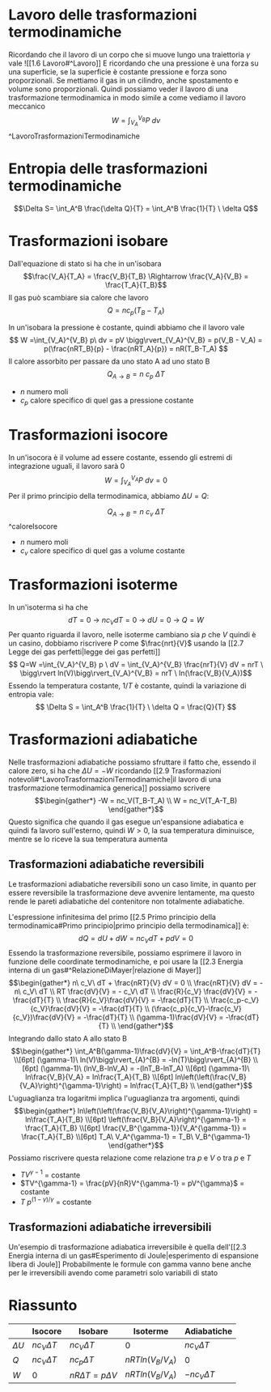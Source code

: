 # Lavoro delle trasformazioni termodinamiche
Ricordando che il lavoro di un corpo che si muove lungo una traiettoria $\gamma$ vale ![[1.6 Lavoro#^Lavoro]]
E ricordando che una pressione è una forza su una superficie, se la superficie è costante pressione e forza sono proporzionali. Se mettiamo il gas in un cilindro, anche spostamento e volume sono proporzionali.
Quindi possiamo veder il lavoro di una trasformazione termodinamica in modo simile a come vediamo il lavoro meccanico
$$ W =\int_{V_A}^{V_B} P \ dv$$ ^LavoroTrasformazioniTermodinamiche
# Entropia delle trasformazioni termodinamiche
$$\Delta S= \int_A^B \frac{\delta Q}{T} = \int_A^B \frac{1}{T} \ \delta Q$$
# Trasformazioni isobare
Dall'equazione di stato si ha che in un'isobara
$$\frac{V_A}{T_A} = \frac{V_B}{T_B} \Rightarrow \frac{V_A}{V_B} = \frac{T_A}{T_B}$$
Il gas può scambiare sia calore che lavoro
$$
Q = nc_p(T_B-T_A)
$$

In un'isobara la pressione è costante, quindi abbiamo che il lavoro vale
$$ 
W =\int_{V_A}^{V_B} p\ dv = 
pV \bigg\rvert_{V_A}^{V_B} = 
p(V_B - V_A) = 
p(\frac{nRT_B}{p} - \frac{nRT_A}{p}) = 
nR(T_B-T_A)
$$
Il calore assorbito per passare da uno stato A ad uno stato B
$$ Q_{A\rightarrow B} = n \ c_p \ \Delta T$$
+ $n$ numero moli
+ $c_p$ calore specifico di quel gas a pressione costante
# Trasformazioni isocore
In un'isocora è il volume ad essere costante, essendo gli estremi di integrazione uguali, il lavoro sarà 0
$$ W =\int_{V_A}^{V_A} P \ dv = 0$$
Per il primo principio della termodinamica, abbiamo $\Delta U = Q$:

$$ Q_{A\rightarrow B} = n \ c_v \ \Delta T$$
^caloreIsocore
+ $n$ numero moli
+ $c_v$ calore specifico di quel gas a volume costante
# Trasformazioni isoterme
In un'isoterma si ha che
$$dT=0\ \rightarrow \ nc_VdT=0 \ \rightarrow \ dU=0\ \rightarrow \ Q=W$$
Per quanto riguarda il lavoro, nelle isoterme cambiano sia $p$ che $V$ quindi è un casino, dobbiamo riscrivere P come $\frac{nrt}{V}$ usando la [[2.7 Legge dei gas perfetti|legge dei gas perfetti]]
$$ Q=W =\int_{V_A}^{V_B} p \ dV = 
\int_{V_A}^{V_B} \frac{nrT}{V} dV = 
nrT \ \bigg\rvert ln(V)\bigg\rvert_{V_A}^{V_B} = 
nrT \ ln(\frac{V_B}{V_A})$$
Essendo la temperatura costante, $1/T$ è costante, quindi la variazione di entropia vale:
$$ \Delta S = \int_A^B \frac{1}{T} \ \delta Q = \frac{Q}{T} $$
# Trasformazioni adiabatiche
Nelle trasformazioni adiabatiche possiamo sfruttare il fatto che, essendo il calore zero, si ha che $\Delta U = -W$
ricordando [[2.9 Trasformazioni notevoli#^LavoroTrasformazioniTermodinamiche|il lavoro di una trasformazione termodinamica generica]] possiamo scrivere
$$\begin{gather*}
-W = nc_V(T_B-T_A) \\
W = nc_V(T_A-T_B)
\end{gather*}$$
Questo significa che quando il gas esegue un'espansione adiabatica e quindi fa lavoro sull'esterno, quindi $W>0$, la sua temperatura diminuisce, mentre se lo riceve la sua temperatura aumenta
## Trasformazioni adiabatiche reversibili
Le trasformazioni adiabatiche reversibili sono un caso limite, in quanto per essere reversibile la trasformazione deve avvenire lentamente, ma questo rende le pareti adiabatiche del contenitore non totalmente adiabatiche.

L'espressione infinitesima del primo [[2.5 Primo principio della termodinamica#Primo principio|primo principio della termodinamica]] è:
$$dQ = dU + dW = nc_VdT+pdV=0$$
Essendo la trasformazione reversibile, possiamo esprimere il lavoro in funzione delle coordinate termodinamiche, e poi usare la [[2.3 Energia interna di un gas#^RelazioneDiMayer|relazione di Mayer]]
$$\begin{gather*}
n\ c_V\ dT + \frac{nRT}{V} dV = 0 \\
\frac{nRT}{V} dV = - n\ c_V\ dT \\
RT \frac{dV}{V} = - c_V\ dT \\
\frac{R}{c_V} \frac{dV}{V} = -\frac{dT}{T} \\
\frac{R}{c_V}\frac{dV}{V} = -\frac{dT}{T} \\
\frac{c_p-c_V}{c_V}\frac{dV}{V} = -\frac{dT}{T} \\
(\frac{c_p}{c_V}-\frac{c_V}{c_V})\frac{dV}{V} = -\frac{dT}{T} \\
(\gamma-1)\frac{dV}{V} = -\frac{dT}{T} \\
\end{gather*}$$
Integrando dallo stato A allo stato B
$$\begin{gather*}
\int_A^B(\gamma-1)\frac{dV}{V} = \int_A^B-\frac{dT}{T} \\[6pt]
(\gamma-1)\ ln(V)\bigg\rvert_{A}^{B} = -ln(T)\bigg\rvert_{A}^{B} \\[6pt]
(\gamma-1)\ (lnV_B-lnV_A) = -(lnT_B-lnT_A) \\[6pt]
(\gamma-1)\ ln\frac{V_B}{V_A} = ln\frac{T_A}{T_B} \\[6pt]
ln\left(\left(\frac{V_B}{V_A}\right)^{\gamma-1}\right) = ln\frac{T_A}{T_B} \\
\end{gather*}$$
L'uguaglianza tra logaritmi implica l'uguaglianza tra argomenti, quindi
$$\begin{gather*}
ln\left(\left(\frac{V_B}{V_A}\right)^{\gamma-1}\right) = ln\frac{T_A}{T_B} \\[6pt]
\left(\frac{V_B}{V_A}\right)^{\gamma-1} = \frac{T_A}{T_B} \\[6pt]
\frac{V_B^{\gamma-1}}{V_A^{\gamma-1}} = \frac{T_A}{T_B} \\[6pt]
T_A\ V_A^{\gamma-1} = T_B\ V_B^{\gamma-1}
\end{gather*}$$
Possiamo riscrivere questa relazione come relazione tra $p$ e $V$ o tra $p$ e $T$
+ $TV^{\gamma-1}$ = costante
+ $TV^{\gamma-1} = \frac{pV}{nR}V^{\gamma-1} = pV^{\gamma}$ = costante
+ $T\ p^{(1-\gamma)/\gamma}$ = costante
## Trasformazioni adiabatiche irreversibili
Un'esempio di trasformazione adiabatica irreversibile è quella dell'[[2.3 Energia interna di un gas#Esperimento di Joule|esperimento di espansione libera di Joule]] 
Probabilmente le formule con gamma vanno bene anche per le irreversibili avendo come parametri solo variabili di stato
# Riassunto

|            | Isocore        | Isobare                  | Isoterme         | Adiabatiche     |
| ---------- | -------------- | ------------------------ | ---------------- | --------------- |
| $\Delta U$ | $nc_V\Delta T$ | $nc_V\Delta T$           | $0$              | $nc_V\Delta T$  |
| $Q$        | $nc_V\Delta T$ | $nc_p\Delta T$           | $nRTln(V_B/V_A)$ | $0$             |
| $W$        | $0$            | $nR\Delta T = p\Delta V$ | $nRTln(V_B/V_A)$ | $-nc_V\Delta T$ |
